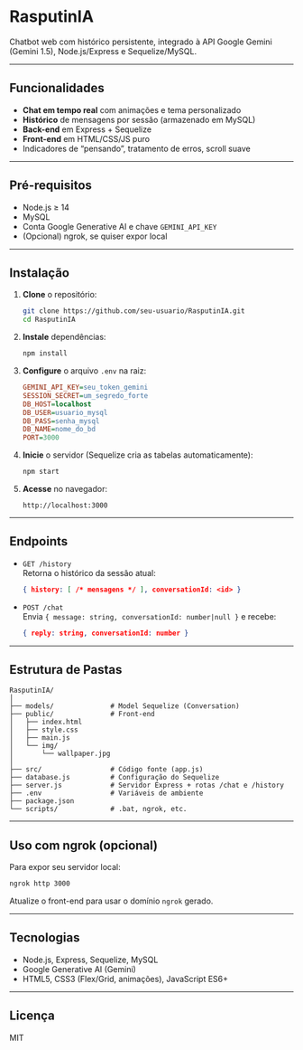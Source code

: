 # RasputinIA

Chatbot web com histórico persistente, integrado à API Google Gemini (Gemini 1.5), Node.js/Express e Sequelize/MySQL.

---

## Funcionalidades

- **Chat em tempo real** com animações e tema personalizado
- **Histórico** de mensagens por sessão (armazenado em MySQL)
- **Back-end** em Express + Sequelize
- **Front-end** em HTML/CSS/JS puro
- Indicadores de “pensando”, tratamento de erros, scroll suave

---

## Pré-requisitos

- Node.js ≥ 14
- MySQL
- Conta Google Generative AI e chave `GEMINI_API_KEY`
- (Opcional) ngrok, se quiser expor local

---

## Instalação

1. **Clone** o repositório:
   ```bash
   git clone https://github.com/seu-usuario/RasputinIA.git
   cd RasputinIA
   ```

2. **Instale** dependências:
   ```bash
   npm install
   ```

3. **Configure** o arquivo `.env` na raiz:
   ```ini
   GEMINI_API_KEY=seu_token_gemini
   SESSION_SECRET=um_segredo_forte
   DB_HOST=localhost
   DB_USER=usuario_mysql
   DB_PASS=senha_mysql
   DB_NAME=nome_do_bd
   PORT=3000
   ```

4. **Inicie** o servidor (Sequelize cria as tabelas automaticamente):
   ```bash
   npm start
   ```

5. **Acesse** no navegador:
   ```
   http://localhost:3000
   ```

---

## Endpoints

- `GET /history`  
  Retorna o histórico da sessão atual:
  ```json
  { history: [ /* mensagens */ ], conversationId: <id> }
  ```

- `POST /chat`  
  Envia `{ message: string, conversationId: number|null }` e recebe:
  ```json
  { reply: string, conversationId: number }
  ```

---

## Estrutura de Pastas

```plaintext
RasputinIA/
│
├── models/              # Model Sequelize (Conversation)
├── public/              # Front-end
│   ├── index.html
│   ├── style.css
│   ├── main.js
│   └── img/
│       └── wallpaper.jpg
│
├── src/                 # Código fonte (app.js)
├── database.js          # Configuração do Sequelize
├── server.js            # Servidor Express + rotas /chat e /history
├── .env                 # Variáveis de ambiente
├── package.json
└── scripts/             # .bat, ngrok, etc.
```

---

## Uso com ngrok (opcional)

Para expor seu servidor local:
```bash
ngrok http 3000
```
Atualize o front-end para usar o domínio `ngrok` gerado.

---

## Tecnologias

- Node.js, Express, Sequelize, MySQL
- Google Generative AI (Gemini)
- HTML5, CSS3 (Flex/Grid, animações), JavaScript ES6+

---

## Licença

MIT

